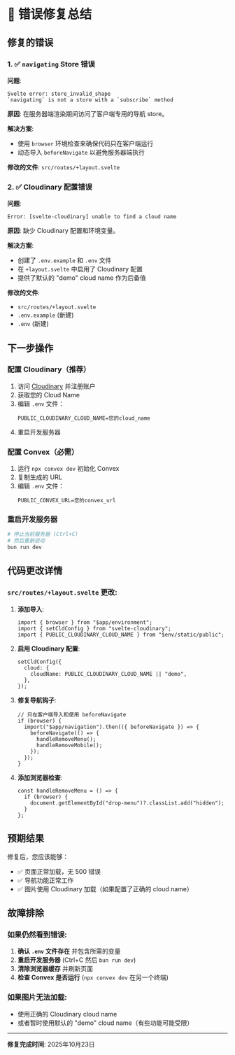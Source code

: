 # 🔧 错误修复总结

## 修复的错误

### 1. ✅ `navigating` Store 错误

**问题**:
```
Svelte error: store_invalid_shape
`navigating` is not a store with a `subscribe` method
```

**原因**: 在服务器端渲染期间访问了客户端专用的导航 store。

**解决方案**: 
- 使用 `browser` 环境检查来确保代码只在客户端运行
- 动态导入 `beforeNavigate` 以避免服务器端执行

**修改的文件**: `src/routes/+layout.svelte`

### 2. ✅ Cloudinary 配置错误

**问题**:
```
Error: [svelte-cloudinary] unable to find a cloud name
```

**原因**: 缺少 Cloudinary 配置和环境变量。

**解决方案**:
- 创建了 `.env.example` 和 `.env` 文件
- 在 `+layout.svelte` 中启用了 Cloudinary 配置
- 提供了默认的 "demo" cloud name 作为后备值

**修改的文件**: 
- `src/routes/+layout.svelte`
- `.env.example` (新建)
- `.env` (新建)

## 下一步操作

### 配置 Cloudinary（推荐）

1. 访问 [Cloudinary](https://cloudinary.com/) 并注册账户
2. 获取您的 Cloud Name
3. 编辑 `.env` 文件：
   ```env
   PUBLIC_CLOUDINARY_CLOUD_NAME=您的cloud_name
   ```
4. 重启开发服务器

### 配置 Convex（必需）

1. 运行 `npx convex dev` 初始化 Convex
2. 复制生成的 URL
3. 编辑 `.env` 文件：
   ```env
   PUBLIC_CONVEX_URL=您的convex_url
   ```

### 重启开发服务器

```bash
# 停止当前服务器 (Ctrl+C)
# 然后重新启动
bun run dev
```

## 代码更改详情

### `src/routes/+layout.svelte` 更改:

1. **添加导入**:
   ```svelte
   import { browser } from "$app/environment";
   import { setCldConfig } from "svelte-cloudinary";
   import { PUBLIC_CLOUDINARY_CLOUD_NAME } from "$env/static/public";
   ```

2. **启用 Cloudinary 配置**:
   ```svelte
   setCldConfig({
     cloud: {
       cloudName: PUBLIC_CLOUDINARY_CLOUD_NAME || "demo",
     },
   });
   ```

3. **修复导航钩子**:
   ```svelte
   // 只在客户端导入和使用 beforeNavigate
   if (browser) {
     import("$app/navigation").then(({ beforeNavigate }) => {
       beforeNavigate(() => {
         handleRemoveMenu();
         handleRemoveMobile();
       });
     });
   }
   ```

4. **添加浏览器检查**:
   ```svelte
   const handleRemoveMenu = () => {
     if (browser) {
       document.getElementById("drop-menu")?.classList.add("hidden");
     }
   };
   ```

## 预期结果

修复后，您应该能够：
- ✅ 页面正常加载，无 500 错误
- ✅ 导航功能正常工作
- ✅ 图片使用 Cloudinary 加载（如果配置了正确的 cloud name）

## 故障排除

### 如果仍然看到错误:

1. **确认 `.env` 文件存在** 并包含所需的变量
2. **重启开发服务器** (Ctrl+C 然后 `bun run dev`)
3. **清除浏览器缓存** 并刷新页面
4. **检查 Convex 是否运行** (`npx convex dev` 在另一个终端)

### 如果图片无法加载:

- 使用正确的 Cloudinary cloud name
- 或者暂时使用默认的 "demo" cloud name（有些功能可能受限）

---

**修复完成时间**: 2025年10月23日

